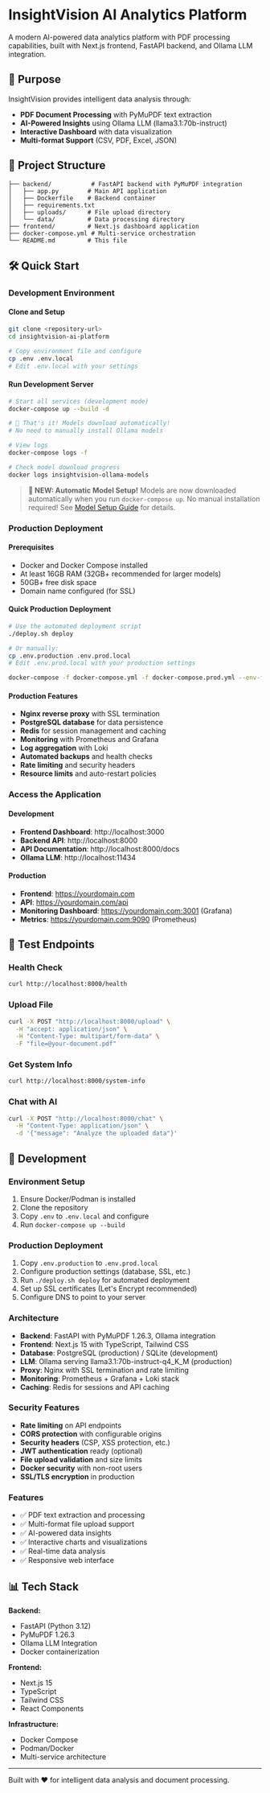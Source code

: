 # InsightVision AI Analytics Platform

A modern AI-powered data analytics platform with PDF processing capabilities, built with Next.js frontend, FastAPI backend, and Ollama LLM integration.

## 🚀 Purpose

InsightVision provides intelligent data analysis through:
- **PDF Document Processing** with PyMuPDF text extraction
- **AI-Powered Insights** using Ollama LLM (llama3.1:70b-instruct)
- **Interactive Dashboard** with data visualization
- **Multi-format Support** (CSV, PDF, Excel, JSON)

## 📁 Project Structure

```
├── backend/           # FastAPI backend with PyMuPDF integration
│   ├── app.py        # Main API application
│   ├── Dockerfile    # Backend container
│   ├── requirements.txt
│   ├── uploads/      # File upload directory
│   └── data/         # Data processing directory
├── frontend/         # Next.js dashboard application
├── docker-compose.yml # Multi-service orchestration
└── README.md         # This file
```

## 🛠 Quick Start

### Development Environment

#### Clone and Setup
```bash
git clone <repository-url>
cd insightvision-ai-platform

# Copy environment file and configure
cp .env .env.local
# Edit .env.local with your settings
```

#### Run Development Server
```bash
# Start all services (development mode)
docker-compose up --build -d

# 🎉 That's it! Models download automatically!
# No need to manually install Ollama models

# View logs
docker-compose logs -f

# Check model download progress
docker logs insightvision-ollama-models
```

> **🚀 NEW: Automatic Model Setup!** 
> Models are now downloaded automatically when you run `docker-compose up`. 
> No manual installation required! See [Model Setup Guide](docs/MODEL_SETUP.md) for details.

### Production Deployment

#### Prerequisites
- Docker and Docker Compose installed
- At least 16GB RAM (32GB+ recommended for larger models)
- 50GB+ free disk space
- Domain name configured (for SSL)

#### Quick Production Deployment
```bash
# Use the automated deployment script
./deploy.sh deploy

# Or manually:
cp .env.production .env.prod.local
# Edit .env.prod.local with your production settings

docker-compose -f docker-compose.yml -f docker-compose.prod.yml --env-file .env.prod.local up -d
```

#### Production Features
- **Nginx reverse proxy** with SSL termination
- **PostgreSQL database** for data persistence
- **Redis** for session management and caching
- **Monitoring** with Prometheus and Grafana
- **Log aggregation** with Loki
- **Automated backups** and health checks
- **Rate limiting** and security headers
- **Resource limits** and auto-restart policies

### Access the Application

#### Development
- **Frontend Dashboard**: http://localhost:3000
- **Backend API**: http://localhost:8000
- **API Documentation**: http://localhost:8000/docs
- **Ollama LLM**: http://localhost:11434

#### Production
- **Frontend**: https://yourdomain.com
- **API**: https://yourdomain.com/api
- **Monitoring Dashboard**: https://yourdomain.com:3001 (Grafana)
- **Metrics**: https://yourdomain.com:9090 (Prometheus)

## 🧪 Test Endpoints

### Health Check
```bash
curl http://localhost:8000/health
```

### Upload File
```bash
curl -X POST "http://localhost:8000/upload" \
  -H "accept: application/json" \
  -H "Content-Type: multipart/form-data" \
  -F "file=@your-document.pdf"
```

### Get System Info
```bash
curl http://localhost:8000/system-info
```

### Chat with AI
```bash
curl -X POST "http://localhost:8000/chat" \
  -H "Content-Type: application/json" \
  -d '{"message": "Analyze the uploaded data"}'
```

## 🔧 Development

### Environment Setup
1. Ensure Docker/Podman is installed
2. Clone the repository
3. Copy `.env` to `.env.local` and configure
4. Run `docker-compose up --build`

### Production Deployment
1. Copy `.env.production` to `.env.prod.local`
2. Configure production settings (database, SSL, etc.)
3. Run `./deploy.sh deploy` for automated deployment
4. Set up SSL certificates (Let's Encrypt recommended)
5. Configure DNS to point to your server

### Architecture
- **Backend**: FastAPI with PyMuPDF 1.26.3, Ollama integration
- **Frontend**: Next.js 15 with TypeScript, Tailwind CSS
- **Database**: PostgreSQL (production) / SQLite (development)
- **LLM**: Ollama serving llama3.1:70b-instruct-q4_K_M (production)
- **Proxy**: Nginx with SSL termination and rate limiting
- **Monitoring**: Prometheus + Grafana + Loki stack
- **Caching**: Redis for sessions and API caching

### Security Features
- **Rate limiting** on API endpoints
- **CORS protection** with configurable origins
- **Security headers** (CSP, XSS protection, etc.)
- **JWT authentication** ready (optional)
- **File upload validation** and size limits
- **Docker security** with non-root users
- **SSL/TLS encryption** in production

### Features
- ✅ PDF text extraction and processing
- ✅ Multi-format file upload support
- ✅ AI-powered data insights
- ✅ Interactive charts and visualizations
- ✅ Real-time data analysis
- ✅ Responsive web interface

## 📊 Tech Stack

**Backend:**
- FastAPI (Python 3.12)
- PyMuPDF 1.26.3
- Ollama LLM Integration
- Docker containerization

**Frontend:**
- Next.js 15
- TypeScript
- Tailwind CSS
- React Components

**Infrastructure:**
- Docker Compose
- Podman/Docker
- Multi-service architecture

---

Built with ❤️ for intelligent data analysis and document processing.
